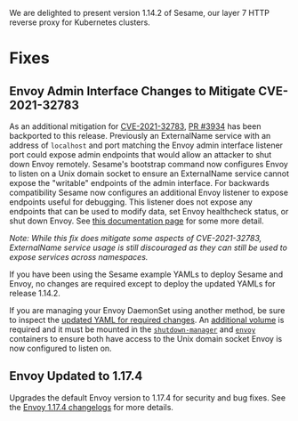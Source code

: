 We are delighted to present version 1.14.2 of Sesame, our layer 7 HTTP reverse proxy for Kubernetes clusters.

# Fixes

## Envoy Admin Interface Changes to Mitigate CVE-2021-32783

As an additional mitigation for [CVE-2021-32783](https://github.com/projectsesame/sesame/security/advisories/GHSA-5ph6-qq5x-7jwc), [PR #3934](https://github.com/projectsesame/sesame/pull/3934) has been backported to this release. Previously an ExternalName service with an address of `localhost` and port matching the Envoy admin interface listener port could expose admin endpoints that would allow an attacker to shut down Envoy remotely. Sesame's bootstrap command now configures Envoy to listen on a Unix domain socket to ensure an ExternalName service cannot expose the "writable" endpoints of the admin interface. For backwards compatibility Sesame now configures an additional Envoy listener to expose endpoints useful for debugging. This listener does not expose any endpoints that can be used to modify data, set Envoy healthcheck status, or shut down Envoy. See [this documentation page](https://projectsesame.io/docs/v1.14.2/troubleshooting/envoy-admin-interface/) for some more detail.

*Note: While this fix does mitigate some aspects of CVE-2021-32783, ExternalName service usage is still discouraged as they can still be used to expose services across namespaces.*

If you have been using the Sesame example YAMLs to deploy Sesame and Envoy, no changes are required except to deploy the updated YAMLs for release 1.14.2.

If you are managing your Envoy DaemonSet using another method, be sure to inspect the [updated YAML for required changes](https://github.com/projectsesame/sesame/blob/v1.14.2/examples/sesame/03-envoy.yaml). An [additional volume](https://github.com/projectsesame/sesame/blob/v1.14.2/examples/sesame/03-envoy.yaml#L134-L135) is required and it must be mounted in the [`shutdown-manager`](https://github.com/projectsesame/sesame/blob/v1.14.2/examples/sesame/03-envoy.yaml#L48-L50) and [`envoy`](https://github.com/projectsesame/sesame/blob/v1.14.2/examples/sesame/03-envoy.yaml#L95-L96) containers to ensure both have access to the Unix domain socket Envoy is now configured to listen on.

## Envoy Updated to 1.17.4

Upgrades the default Envoy version to 1.17.4 for security and bug fixes. See the [Envoy 1.17.4 changelogs](https://www.envoyproxy.io/docs/envoy/v1.17.4/version_history/current) for more details.
